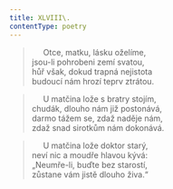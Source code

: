 ```yaml
---
title: XLVIII\.
contentType: poetry
---
```


<section>

>      Otce, matku, lásku oželíme,  
> jsou-li pohrobeni zemí svatou,  
> hůř však, dokud trapná nejistota  
> budoucí nám hrozí teprv ztrátou.

>      U matčina lože s bratry stojím,  
> chudák, dlouho nám již postonává,  
> darmo tážem se, zdaž naděje nám,  
> zdaž snad sirotkům nám dokonává.

>      U matčina lože doktor starý,  
> neví nic a moudře hlavou kývá:  
> „Neumře-li, buďte bez starostí,  
> zůstane vám jistě dlouho živa.“

</section>

